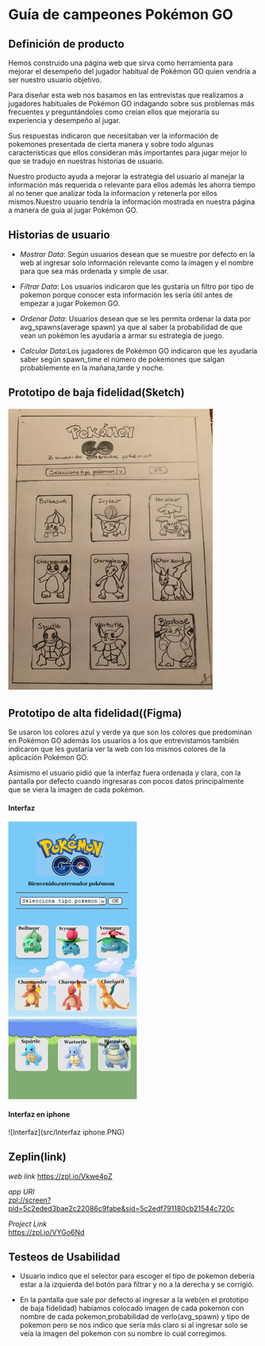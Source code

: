 # **Guía de campeones Pokémon GO**
## **Definición de producto**
Hemos construido una página web que sirva como herramienta para mejorar el  desempeño del jugador habitual de Pokémon GO quien vendría a ser nuestro usuario objetivo.

Para diseñar esta web nos basamos en las entrevistas que realizamos a jugadores habituales de Pokémon GO   indagando sobre sus problemas más frecuentes y preguntándoles como creían ellos que mejoraría su experiencia y desempeño al jugar.

Sus respuestas indicaron que necesitaban ver la  información de pokemones presentada de  cierta manera y sobre todo algunas características que ellos consideran más importantes para  jugar mejor lo que se tradujo en nuestras historias de usuario.

Nuestro producto ayuda a mejorar la estrategia del usuario al manejar la información más requerida o relevante para  ellos además les ahorra tiempo al no tener que analizar toda la informacion y retenerla por ellos mismos.Nuestro usuario tendría la información mostrada en nuestra página a manera de guia al jugar Pokémon GO.

## **Historias de usuario**
* *Mostrar Data*: Según usuarios desean que se muestre por defecto en la web al ingresar solo información relevante como la imagen y el nombre para que sea más ordenada y simple de usar.

* *Filtrar Data*: Los usuarios indicaron que les gustaría un  filtro por tipo de pokemon porque conocer esta información les sería útil antes de empezar a jugar Pokemon GO.

* *Ordenar Data*: Usuarios desean que se les permita ordenar la data por avg_spawns(average spawn) ya que al saber la probabilidad de que vean un pokémon les ayudaría a armar su estrategia de juego.

* *Calcular Data*:Los jugadores de Pokémon GO indicaron que les ayudaría saber según  spawn_time el número de  pokemones que salgan probablemente en la mañana,tarde y noche.


## **Prototipo de baja fidelidad(Sketch)**
![Sketch](src/Sketch.JPG)


## **Prototipo de alta fidelidad((Figma)**
Se usaron los colores azul y verde ya que son los colores que predominan en Pokémon GO además los usuarios a los que entrevistamos también indicaron que les gustaría ver la web con los mismos colores de la aplicación Pokémon GO.

Asimismo el usuario pidió que la interfaz fuera ordenada y clara, con la pantalla por defecto cuando ingresaras con pocos datos principalmente que se viera la imagen de cada pokémon.


#### Interfaz
![Interfaz](src/Interfaz.PNG)

#### Interfaz en iphone
![Interfaz](src/Interfaz iphone.PNG)



## **Zeplin(link)**


*web link*
<https://zpl.io/Vkwe4pZ>  

*app URI*  
<zpl://screen?pid=5c2eded3bae2c22086c9fabe&sid=5c2edf791180cb21544c720c>

*Project Link*  
<https://zpl.io/VYGo6Nd>



## **Testeos de Usabilidad**
* Usuario indico que el selector para escoger el tipo de pokemon debería estar a la izquierda del botón para filtrar y no a la derecha y se corrigió.

* En la pantalla  que sale por defecto al ingresar a la web(en el prototipo de baja fidelidad) habíamos colocado imagen de cada pokemon con nombre de cada pokemon,probabilidad de verlo(avg_spawn) y tipo de pokemon pero se  nos indico que sería más claro si al ingresar solo se veía la imagen del pokemon con su nombre lo cual corregimos.
